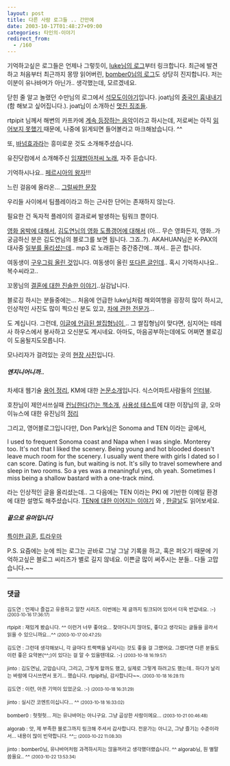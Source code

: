 ```yaml
---
layout: post
title: 다른 사람 로그들 .. 간만에
date: 2003-10-17T01:48:27+09:00
categories: 타인의-이야기
redirect_from:
  - /160
---
```


기억하고싶은 로그들은 언제나 그렇듯이, <a href="http://cyana.cafe24.com/rtbc/archives/000150.html" target="bb">luke님의 로그</a>부터 링크합니다. 최근에 발견하고 처음부터 최근까지 몽땅 읽어버린, <a href="http://bomber0.byus.net/archives/000099.html" target="bb">bomber0님의 로그</a>도 상당히 진지합니다. 저는 이분이 유나바머가 아닌가.. 생각했는데, 모르겠네요.

닫힌 줄 알고 놀랬던 수만님의 로그에서 <a href="http://www.sumanpark.com/2003_10_01_suman_arc.html#106589024385413585" target="bb">석모도이야기</a>입니다. joat님의 <a href="http://joat.cafe24.com/blog/archives/000880.html" target="bb">중국인 흉내내기</a> (함 해보고 싶어집니다.). joat님이 소개하신 <a href="http://joat.cafe24.com/blog/archives/000880.html" target="bb">멋진 징조들</a>.

rtpipit 님께서 해변의 카프카에 <a href="http://rtpipit.zim.to/blog/more.php?id=87_0_1_0_M" target="bb">계속 등장하는 음악</a>이라고 하시는데, 저로써는 아직 <a href="/152" target="bb">읽어보지 못했기 </a>때문에, 나중에 읽게되면 들어볼라고 마크해놨습니다. ^^

또, <a href="http://joat.cafe24.com/blog/archives/000900.html" target="bb">바넘효과라</a>는 흥미로운 것도 소개해주셨습니다.

유진닷컴에서 소개해주신 <a href="http://www.youzin.com/blog/archives/000108.html" target="bb">임재범아저씨 노래</a>, 자주 듣습니다.

기억하시나요.. <a href="http://www.xecode.com/blog/archives/2003/10/20031007_000267.html" target="bb">페르시아의 왕자</a>!!!

느린 걸음에 올라온... <a href="http://slowstep.org/blog/index.php?id=P330">그럴싸한 문장</a>

우리들 사이에서 팀플레이라고 하는 근사한 단어는 존재하지 않는다.

필요한 건 독자적 플레이의 결과로써 발생하는 팀워크 뿐이다.

<a href="http://cobba.cafe24.com/000327.html" target="bb">영화 옹박에 대해서</a>, <a href="http://www.mithrandir.co.kr/mt/archives/2003/10/20031015_000206.html" target="bb">김도연님의 영화 도플갱어에 대해서</a> (아... 무슨 영화든지, 영화..가 궁금하신 분은 김도연님의 블로그를 보면 됩니다. 그죠..?). AKAHUAN님은 K-PAX의 대사중 <a href="http://akahuan.cafe24.com/archives/2003/10/20031009_000584.html" target="bb">일부를 올리셨는데</a>.. mp3 로 노래듣는 중간중간에.. 껴서.. 듣곤 합니다.

여동생이 <a href="http://naushika.egloos.com/61676" target="bb">구우그림 올린 것</a>입니다. 여동생이 올린 <a href="http://naushika.egloos.com/66927" target="bb">또다른 글인데</a>.. 혹시 기억하시나요.. 복수씨라고..

꼬몽님의 <a href="http://ggomong.cafe24.com/archives/000016.html" target="bb">결혼에 대한 진솔한 이야기</a>..실감납니다.

블로깅 하시는 분들중에는... 처음에 언급한 luke님처럼 해외여행을 굉장히 많이 하시고, 인상적인 사진도 많이 찍으신 분도 있고, <a href="http://home.postech.ac.kr/~algorab/blog/archives/000078.html" target="bb">차에 관한 전문가</a>...

도 계십니다. 그런데, <a href="http://yoolyool.x-y.net/cgi-bin/archives/000154.html" target="bb">이글에 언급된 쌀집형님이 </a>.. 그 쌀집형님이 맞다면, 심지어는 테레사 하우스에서 봉사하고 오신분도 계시네요. 아마도, 마음공부하는데에도 어쩌면 블로깅이 도움될지도모릅니다.

모나리자가 걸려있는 곳의 <a href="http://zodiac47.egloos.com/64672" target="bb">현장 사진</a>입니다.

<h5>엔지니어니까..</h5>

차세대 웹기술 <a href="http://blog.webservices.or.kr/hollobit/archives/000174.html" target="bb">용어 정리</a>, KM에 대한 <a href="http://blog.webservices.or.kr/hollobit/archives/000181.html" target="bb">논문소개</a>입니다. 식스어파트사람들의 <a href="http://hochan.net/archives/2003/10/09@09:32AM.html" target="bb">인터뷰</a>.

호찬님이 제안서쓰실때 <a href="http://hochan.net/archives/2003/10/13@09:41AM.html" target="bb">컨닝한다(?)는 책소개</a>, <a href="http://ejang.new21.org/blog/b2/index.php?p=870&amp;c=1" target="bb">사용성 테스트</a>에 대한 이장님의 글, 오마이뉴스에 대한 유진님의 <a href="http://www.youzin.com/blog/archives/000119.html" target="bb">정리</a>

그리고, 영어블로그입니다만, Don Park님은 Sonoma and TEN 이라는 글에서,

I used to frequent Sonoma coast and Napa when I was single. Monterey too. It's not that I liked the scenery. Being young and hot blooded doesn't leave much room for the scenery. I usually went there with girls I dated so I can score. Dating is fun, but waiting is not. It's silly to travel somewhere and sleep in two rooms. So a yes was a meaningful yes, oh yeah. Sometimes I miss being a shallow bastard with a one-track mind.

라는 인상적인 글을 올리셨는데.. 그 다음에는 TEN 이라는 PKI 에 기반한 이메일 환경에 대한 설명도 해주셨습니다. <a href="http://www.docuverse.com/blog/donpark/2003/10/13.html#a971" target="bb">TEN에 대한 이어지는 이야기</a> 와 , <a href="http://www.docuverse.com/blog/donpark/2003/10/10.html#a968" target="bb">한글날</a>도 읽어보세요.

<h5>끝으로 유머입니다</h5>

<a href="http://www.redwolf.pe.kr/myweblog/archives/000206.html" target="bb">특이한 급훈</a>, <a href="http://www.mithrandir.co.kr/mt/archives/2003/10/20031013_000194.html" target="bb">트라우마</a>

P.S. 요즘에는 눈에 띄는 로그는 곧바로 그날 그날 기록을 하고, 혹은 퍼오기 때문에 기억하고싶은 블로그 씨리즈가 별로 길지 않네요. 이쁜글 많이 써주시는 분들.. 다들 고맙습니다.~~

* * *

### 댓글



<!--- cmt:333 --->
<!--- mail: --->
<!--- parent:0 --->

<small>김도연 : 언제나 즐겁고 유용하고 알찬 시리즈. 이번에는 제 글까지 링크되어 있어서 더욱 반갑네요. :-) <small>(2003-10-16 17:36:17)</small></small>


<!--- cmt:334 --->
<!--- mail: --->
<!--- parent:0 --->

<small>rtpipit : 재밌게 봤습니다. ^^ 이런거 너무 좋아요... 찾아다니지 않아도, 좋다고 생각되는 글들을 골라서 읽을 수 있으니까요...^^ <small>(2003-10-17 00:47:25)</small></small>


<!--- cmt:335 --->
<!--- mail: --->
<!--- parent:0 --->

<small>김도연 : 그런데 생각해보니, 각 글마다 트랙백을 날리시는 것도 좋을 걸 그랬어요. 그랬다면 다른 분들도 이런 좋은 요약본(^^;)이 있다는 걸 알 수 있을텐데요. :-) <small>(2003-10-18 16:19:57)</small></small>


<!--- cmt:336 --->
<!--- mail: --->
<!--- parent:0 --->

<small>jinto : 김도연님, 고맙습니다, 그리고, 그렇게 할까도 했고, 실제로 그렇게 하려고도 했는데.. 하다가 날리는 바람에 다시쓰면서 포기... 했습니다.  rtpipit님, 감사합니다~~. <small>(2003-10-18 16:28:11)</small></small>


<!--- cmt:337 --->
<!--- mail: --->
<!--- parent:0 --->

<small>김도연 : 이런, 아픈 기억이 있었군요. :-) <small>(2003-10-18 16:31:29)</small></small>


<!--- cmt:338 --->
<!--- mail: --->
<!--- parent:0 --->

<small>jinto : 실시간 코멘트이십니다... ^^ <small>(2003-10-18 16:33:02)</small></small>


<!--- cmt:339 --->
<!--- mail: --->
<!--- parent:0 --->

<small>bomber0 : 헛헛헛... 저는 유나바머는 아니구요. 그냥 곱상한 사람이에요... <small>(2003-10-21 00:46:48)</small></small>


<!--- cmt:340 --->
<!--- mail: --->
<!--- parent:0 --->

<small>algorab : 앗, 제 부족한 블로그까지 링크해 주셔서 감사합니다.  전문가는 아니고, 그냥 즐기는 수준이라서... 내용이 많이 빈약합니다. ^^;; <small>(2003-10-22 11:08:30)</small></small>


<!--- cmt:341 --->
<!--- mail: --->
<!--- parent:0 --->

<small>jinto : bomber0님, 유나바머처럼 과격하시지는 않을꺼라고 생각했더랬습니다. ^^ algorab님, 원 별말씀을요.. ^^ <small>(2003-10-22 13:53:34)</small></small>

